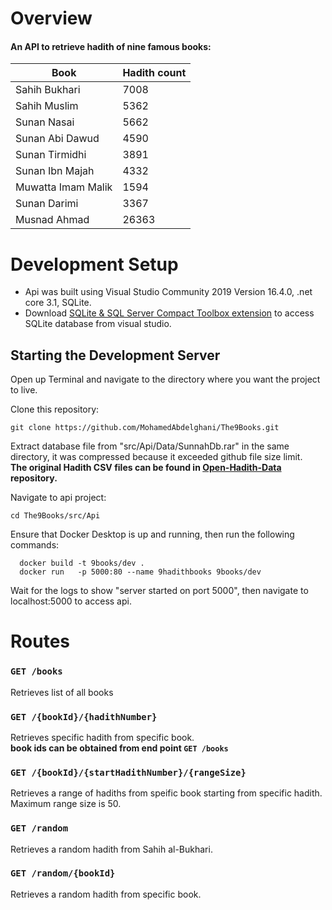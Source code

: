 ﻿# Overview
#### An API to retrieve hadith of nine famous books:

|  Book 	|  Hadith count 	|
|---	|---	|
|   	 Sahih Bukhari|  7008 	|
|   Sahih Muslim	| 5362  	|
|   Sunan Nasai	|   5662	|
|   Sunan Abi Dawud	|   4590	|
|   	Sunan Tirmidhi|   3891	|
|   	Sunan Ibn Majah|  4332 	|
|   	Muwatta Imam Malik|  1594 	|
|    Sunan Darimi	|   3367	|
|   	Musnad Ahmad|   26363	|


# Development Setup

* Api was built using Visual Studio Community 2019 Version 16.4.0, .net core 3.1, SQLite.
* Download [SQLite & SQL Server Compact Toolbox extension](https://marketplace.visualstudio.com/items?itemName=ErikEJ.SQLServerCompactSQLiteToolbox) to access SQLite database from visual studio.

## Starting the Development Server

Open up Terminal and navigate to the directory where you want the project to live.

Clone this repository:

```
git clone https://github.com/MohamedAbdelghani/The9Books.git
```

Extract database file from "src/Api/Data/SunnahDb.rar" in the same directory, it was compressed because it exceeded github file size limit. <br/>
<b>The original Hadith CSV files can be found in [Open-Hadith-Data](https://github.com/mhashim6/Open-Hadith-Data) repository.</b> 
 
Navigate to  api project:

```
cd The9Books/src/Api
```

Ensure that Docker Desktop is up and running, then run the following commands:
```
  docker build -t 9books/dev . 
  docker run   -p 5000:80 --name 9hadithbooks 9books/dev
 ```
Wait for the logs to show "server started on port 5000", then navigate to localhost:5000 to access api.

# Routes
### `GET /books`
Retrieves list of all books

### `GET /{bookId}/{hadithNumber}`
Retrieves specific hadith from specific book.<br/>
<b>book ids can be obtained from end point `GET /books`</b>

### `GET /{bookId}/{startHadithNumber}/{rangeSize}`
Retrieves a range of hadiths from speific book starting from specific hadith.<br/>
Maximum range size is 50.

### `GET /random`
Retrieves a random hadith from Sahih al-Bukhari.

### `GET /random/{bookId}`
Retrieves a random hadith from specific book.

